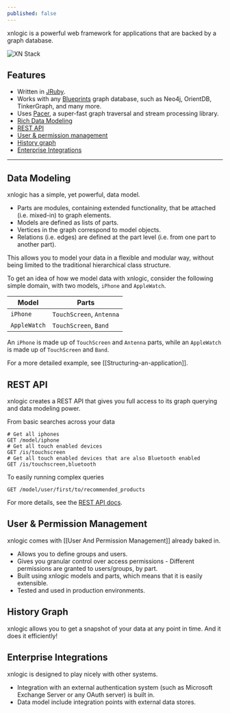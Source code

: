 ```yaml
---
published: false
---
```


xnlogic is a powerful web framework for applications that are backed by a graph database. 

![XN Stack](https://dl.dropboxusercontent.com/s/sew1hvjfeclxhrv/XN_stack.png)
      

## Features

 * Written in [JRuby](http://jruby.org/).
 * Works with any [Blueprints](https://github.com/tinkerpop/blueprints/wiki) graph database, such as Neo4j, OrientDB, TinkerGraph, and many more.
 * Uses [Pacer](https://github.com/pangloss/pacer), a super-fast graph traversal and stream processing library.
 * [Rich Data Modeling](#data-modeling)
 * [REST API](#rest-api)
 * [User & permission management](#user--permission-management)
 * [History graph](#history-graph)
 * [Enterprise Integrations](#enterprise-integrations)
     
----

## Data Modeling

xnlogic has a simple, yet powerful, data model.
 * Parts are modules, containing extended functionality, that be attached (i.e. mixed-in) to graph elements.
 * Models are defined as lists of parts. 
 * Vertices in the graph correspond to model objects.
 * Relations (i.e. edges) are defined at the part level (i.e. from one part to another part).

This allows you to model your data in a flexible and modular way, without being limited to the traditional hierarchical class structure.

To get an idea of how we model data with xnlogic, consider the following simple domain, with two models, `iPhone` and `AppleWatch`.


| Model        | Parts     |
| ------------ | --------- |
| `iPhone`     | `TouchScreen`, `Antenna` |
| `AppleWatch` | `TouchScreen`, `Band`    |

An `iPhone` is made up of `TouchScreen` and `Antenna` parts, while an `AppleWatch` 
is made up of `TouchScreen` and `Band`.

For a more detailed example, see [[Structuring-an-application]].


## REST API

xnlogic creates a REST API that gives you full access to its graph querying and data modeling power.

From basic searches across your data
```
# Get all iphones
GET /model/iphone
# Get all touch enabled devices
GET /is/touchscreen
# Get all touch enabled devices that are also Bluetooth enabled
GET /is/touchscreen,bluetooth
```
To easily running complex queries
```
GET /model/user/first/to/recommended_products
```

For more details, see the [REST API docs](REST-API).


## User & Permission Management

xnlogic comes with [[User And Permission Management]] already baked in.
 * Allows you to define groups and users.
 * Gives you granular control over access permissions - Different permissions are granted to users/groups, by part.
 * Built using xnlogic models and parts, which means that it is easily extensible.
 * Tested and used in production environments.

## History Graph

xnlogic allows you to get a snapshot of your data at any point in time. 
And it does it efficiently!

## Enterprise Integrations

xnlogic is designed to play nicely with other systems.
 * Integration with an external authentication system (such as Microsoft Exchange Server or any OAuth server) is built in.
 * Data model include integration points with external data stores.